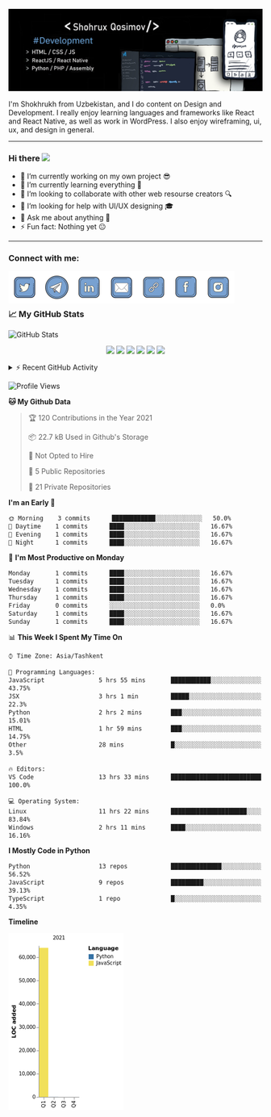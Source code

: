 ![Dev](https://github.com/shqosimov/shqosimov/blob/main/fork.jpg)

I'm Shokhrukh from Uzbekistan, and I do content on Design and Development. I really enjoy learning languages and frameworks like React and React Native, as well as work in WordPress. I also enjoy wireframing, ui, ux, and design in general.

<hr />

### Hi there <img src="https://media.giphy.com/media/hvRJCLFzcasrR4ia7z/giphy.gif" width="25px">

- 🔭 I’m currently working on my own project 😎
- 🌱 I’m currently learning everything 🤣
- 👯 I’m looking to collaborate with other web resourse creators 🔍
- 🤔 I’m looking for help with UI/UX designing 🎓
- 💬 Ask me about anything 👑
- ⚡ Fun fact: Nothing yet 😐

<hr />

### Connect with me:

[<img align="left" alt="shqosimov | Twitter"   width="64px" src="https://github.com/shqosimov/shqosimov/blob/main/plasticine/icons8-twitter-2048.png" />][twitter]
[<img align="left" alt="shqosimov | Telegram"  width="64px" src="https://github.com/shqosimov/shqosimov/blob/main/plasticine/icons8-telegram-app-2048.png" />][telegram]
[<img align="left" alt="shqosimov | LinkedIn"  width="64px" src="https://github.com/shqosimov/shqosimov/blob/main/plasticine/icons8-linkedin-2048.png" />][linkedin]
[<img align="left" alt="shqosimov | Email"     width="64px" src="https://github.com/shqosimov/shqosimov/blob/main/plasticine/icons8-mail-2048.png" />][email]
[<img align="left" alt="shqosimov | Website"   width="64px" src="https://github.com/shqosimov/shqosimov/blob/main/plasticine/icons8-link-100.png" />][website]
[<img align="left" alt="shqosimov | Instagram" width="64px" src="https://github.com/shqosimov/shqosimov/blob/main/plasticine/icons8-facebook-2048.png" />][facebook]
[<img align="left" alt="shqosimov | Instagram" width="64px" src="https://github.com/shqosimov/shqosimov/blob/main/plasticine/icons8-instagram-2048.png" />][instagram]

<br /><br /><br />

### 📈 My GitHub Stats

<img alt="GitHub Stats" src="https://github-readme-stats.codestackr.vercel.app/api?username=shqosimov&theme=cobalt&show_icons=true&hide_border=true" />

<p align="center">
  <img src="https://i.giphy.com/media/LMt9638dO8dftAjtco/200.webp"       width="64" />
  <img src="https://media3.giphy.com/media/ln7z2eWriiQAllfVcn/200w.webp" width="64" />
  <img src="https://i.giphy.com/media/eNAsjO55tPbgaor7ma/200w.webp"      width="64" />
  <img src="https://i.giphy.com/media/VgGthkhUvGgOit7Y9i/200.webp"       width="64" />
  <img src="https://media.giphy.com/media/kdFc8fubgS31b8DsVu/giphy.gif"  width="64" />
  <img src="https://i.giphy.com/media/IdyAQJVN2kVPNUrojM/200.webp"       width="64" />
</p>

<details>
  <summary>⚡ Recent GitHub Activity</summary>
  
<!--START_SECTION:activity-->
1. 🎉 Merged PR [#1](https://github.com/shqosimov/WeatherApp/pull/1) in [shqosimov/WeatherApp](https://github.com/shqosimov/WeatherApp)
2. ❗️ Opened issue [#560](https://github.com/JessicaLim8/JessicaLim8/issues/560) in [JessicaLim8/JessicaLim8](https://github.com/JessicaLim8/JessicaLim8)
3. ❗️ Closed issue [#1](https://github.com/shqosimov/shqosimov/issues/1) in [shqosimov/shqosimov](https://github.com/shqosimov/shqosimov)
4. ❗️ Opened issue [#1](https://github.com/shqosimov/shqosimov/issues/1) in [shqosimov/shqosimov](https://github.com/shqosimov/shqosimov)
5. ❗️ Closed issue [#6](https://github.com/codeSTACKr/codestackr-vscode-theme/issues/6) in [codeSTACKr/codestackr-vscode-theme](https://github.com/codeSTACKr/codestackr-vscode-theme)
<!--END_SECTION:activity-->

</details>

<!--START_SECTION:waka-->
![Profile Views](http://img.shields.io/badge/Profile%20Views-20-blue)

**🐱 My Github Data** 

> 🏆 120 Contributions in the Year 2021
 > 
> 📦 22.7 kB Used in Github's Storage 
 > 
> 🚫 Not Opted to Hire
 > 
> 📜 5 Public Repositories 
 > 
> 🔑 21 Private Repositories  
 > 
**I'm an Early 🐤** 

```text
🌞 Morning    3 commits      ████████████░░░░░░░░░░░░░   50.0% 
🌆 Daytime    1 commits      ████░░░░░░░░░░░░░░░░░░░░░   16.67% 
🌃 Evening    1 commits      ████░░░░░░░░░░░░░░░░░░░░░   16.67% 
🌙 Night      1 commits      ████░░░░░░░░░░░░░░░░░░░░░   16.67%

```
📅 **I'm Most Productive on Monday** 

```text
Monday       1 commits      ████░░░░░░░░░░░░░░░░░░░░░   16.67% 
Tuesday      1 commits      ████░░░░░░░░░░░░░░░░░░░░░   16.67% 
Wednesday    1 commits      ████░░░░░░░░░░░░░░░░░░░░░   16.67% 
Thursday     1 commits      ████░░░░░░░░░░░░░░░░░░░░░   16.67% 
Friday       0 commits      ░░░░░░░░░░░░░░░░░░░░░░░░░   0.0% 
Saturday     1 commits      ████░░░░░░░░░░░░░░░░░░░░░   16.67% 
Sunday       1 commits      ████░░░░░░░░░░░░░░░░░░░░░   16.67%

```


📊 **This Week I Spent My Time On** 

```text
⌚︎ Time Zone: Asia/Tashkent

💬 Programming Languages: 
JavaScript               5 hrs 55 mins       ███████████░░░░░░░░░░░░░░   43.75% 
JSX                      3 hrs 1 min         █████░░░░░░░░░░░░░░░░░░░░   22.3% 
Python                   2 hrs 2 mins        ███░░░░░░░░░░░░░░░░░░░░░░   15.01% 
HTML                     1 hr 59 mins        ███░░░░░░░░░░░░░░░░░░░░░░   14.75% 
Other                    28 mins             █░░░░░░░░░░░░░░░░░░░░░░░░   3.5%

🔥 Editors: 
VS Code                  13 hrs 33 mins      █████████████████████████   100.0%

💻 Operating System: 
Linux                    11 hrs 22 mins      █████████████████████░░░░   83.84% 
Windows                  2 hrs 11 mins       ████░░░░░░░░░░░░░░░░░░░░░   16.16%

```

**I Mostly Code in Python** 

```text
Python                   13 repos            ██████████████░░░░░░░░░░░   56.52% 
JavaScript               9 repos             █████████░░░░░░░░░░░░░░░░   39.13% 
TypeScript               1 repo              █░░░░░░░░░░░░░░░░░░░░░░░░   4.35%

```


**Timeline**

![Chart not found](https://raw.githubusercontent.com/shqosimov/shqosimov/main/charts/bar_graph.png) 


<!--END_SECTION:waka-->

[twitter]: https://twitter.com/shqosimov
[telegram]: https://t.me/shqosimov
[linkedin]: https://linkedin.com/in/shqosimov
[email]: mailto:shqosimov@webhook.uz
[website]: https://webhook.uz
[facebook]: https://fb.me/mark5.inc
[instagram]: https://instagram.com/mark5.inc
